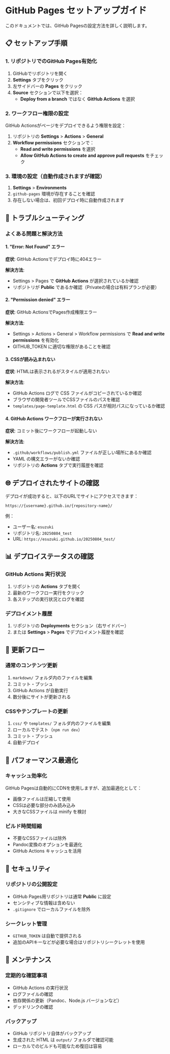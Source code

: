 # GitHub Pages セットアップガイド

このドキュメントでは、GitHub Pagesの設定方法を詳しく説明します。

## 📋 セットアップ手順

### 1. リポジトリでのGitHub Pages有効化

1. GitHubでリポジトリを開く
2. **Settings** タブをクリック
3. 左サイドバーの **Pages** をクリック
4. **Source** セクションで以下を選択：
   - **Deploy from a branch** ではなく **GitHub Actions** を選択

### 2. ワークフロー権限の設定

GitHub Actionsがページをデプロイできるよう権限を設定：

1. リポジトリの **Settings** > **Actions** > **General**
2. **Workflow permissions** セクションで：
   - **Read and write permissions** を選択
   - **Allow GitHub Actions to create and approve pull requests** をチェック

### 3. 環境の設定（自動作成されますが確認）

1. **Settings** > **Environments**
2. `github-pages` 環境が存在することを確認
3. 存在しない場合は、初回デプロイ時に自動作成されます

## 🔧 トラブルシューティング

### よくある問題と解決方法

#### 1. "Error: Not Found" エラー

**症状**: GitHub Actionsでデプロイ時に404エラー

**解決方法**:
- Settings > Pages で **GitHub Actions** が選択されているか確認
- リポジトリが **Public** であるか確認（Privateの場合は有料プランが必要）

#### 2. "Permission denied" エラー

**症状**: GitHub ActionsでPages作成権限エラー

**解決方法**:
- Settings > Actions > General > Workflow permissions で **Read and write permissions** を有効化
- GITHUB_TOKEN に適切な権限があることを確認

#### 3. CSSが読み込まれない

**症状**: HTMLは表示されるがスタイルが適用されない

**解決方法**:
- GitHub Actions ログで CSS ファイルがコピーされているか確認
- ブラウザの開発者ツールでCSSファイルのパスを確認
- `templates/page-template.html` の CSS パスが相対パスになっているか確認

#### 4. GitHub Actions ワークフローが実行されない

**症状**: コミット後にワークフローが起動しない

**解決方法**:
- `.github/workflows/publish.yml` ファイルが正しい場所にあるか確認
- YAML の構文エラーがないか確認
- リポジトリの **Actions** タブで実行履歴を確認

## 🌐 デプロイされたサイトの確認

デプロイが成功すると、以下のURLでサイトにアクセスできます：

```
https://{username}.github.io/{repository-name}/
```

例：
- ユーザー名: `esuzuki`
- リポジトリ名: `20250804_test`
- URL: `https://esuzuki.github.io/20250804_test/`

## 📊 デプロイステータスの確認

### GitHub Actions 実行状況

1. リポジトリの **Actions** タブを開く
2. 最新のワークフロー実行をクリック
3. 各ステップの実行状況とログを確認

### デプロイメント履歴

1. リポジトリの **Deployments** セクション（右サイドバー）
2. または **Settings** > **Pages** でデプロイメント履歴を確認

## 🔄 更新フロー

### 通常のコンテンツ更新

1. `markdown/` フォルダ内のファイルを編集
2. コミット・プッシュ
3. GitHub Actions が自動実行
4. 数分後にサイトが更新される

### CSSやテンプレートの更新

1. `css/` や `templates/` フォルダ内のファイルを編集
2. ローカルでテスト（`npm run dev`）
3. コミット・プッシュ
4. 自動デプロイ

## 🚀 パフォーマンス最適化

### キャッシュ効率化

GitHub Pagesは自動的にCDNを使用しますが、追加最適化として：

- 画像ファイルは圧縮して使用
- CSSは必要な部分のみ読み込み
- 大きなCSSファイルは minify を検討

### ビルド時間短縮

- 不要なCSSファイルは除外
- Pandoc変換のオプションを最適化
- GitHub Actions キャッシュを活用

## 🔐 セキュリティ

### リポジトリの公開設定

- GitHub Pages用リポジトリは通常 **Public** に設定
- センシティブな情報は含めない
- `.gitignore` でローカルファイルを除外

### シークレット管理

- `GITHUB_TOKEN` は自動で提供される
- 追加のAPIキーなどが必要な場合はリポジトリシークレットを使用

## 📝 メンテナンス

### 定期的な確認事項

- GitHub Actions の実行状況
- ログファイルの確認
- 依存関係の更新（Pandoc、Node.js バージョンなど）
- デッドリンクの確認

### バックアップ

- GitHub リポジトリ自体がバックアップ
- 生成された HTML は `output/` フォルダで確認可能
- ローカルでのビルドも可能なため復旧は容易